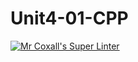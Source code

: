 # Unit4-01-CPP

[![Mr Coxall's Super Linter](https://github.com/ICS3U-Programming-ChristopherD/Unit4-01-CPP/workflows/Mr%20Coxall's%20Super%20Linter/badge.svg)](https://github.com/ICS3U-Programming-ChristopherD/Unit4-01-CPP/actions/)
